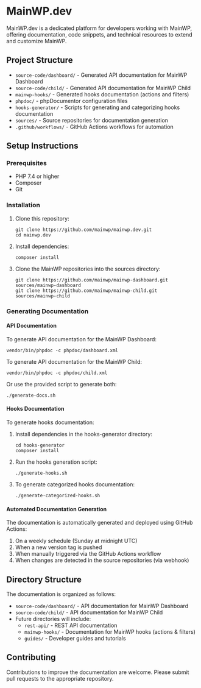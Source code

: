 # MainWP.dev

MainWP.dev is a dedicated platform for developers working with MainWP, offering documentation, code snippets, and technical resources to extend and customize MainWP.

## Project Structure

- `source-code/dashboard/` - Generated API documentation for MainWP Dashboard
- `source-code/child/` - Generated API documentation for MainWP Child
- `mainwp-hooks/` - Generated hooks documentation (actions and filters)
- `phpdoc/` - phpDocumentor configuration files
- `hooks-generator/` - Scripts for generating and categorizing hooks documentation
- `sources/` - Source repositories for documentation generation
- `.github/workflows/` - GitHub Actions workflows for automation

## Setup Instructions

### Prerequisites

- PHP 7.4 or higher
- Composer
- Git

### Installation

1. Clone this repository:
   ```
   git clone https://github.com/mainwp/mainwp.dev.git
   cd mainwp.dev
   ```

2. Install dependencies:
   ```
   composer install
   ```

3. Clone the MainWP repositories into the sources directory:
   ```
   git clone https://github.com/mainwp/mainwp-dashboard.git sources/mainwp-dashboard
   git clone https://github.com/mainwp/mainwp-child.git sources/mainwp-child
   ```

### Generating Documentation

#### API Documentation

To generate API documentation for the MainWP Dashboard:

```
vendor/bin/phpdoc -c phpdoc/dashboard.xml
```

To generate API documentation for the MainWP Child:

```
vendor/bin/phpdoc -c phpdoc/child.xml
```

Or use the provided script to generate both:

```
./generate-docs.sh
```

#### Hooks Documentation

To generate hooks documentation:

1. Install dependencies in the hooks-generator directory:
   ```
   cd hooks-generator
   composer install
   ```

2. Run the hooks generation script:
   ```
   ./generate-hooks.sh
   ```

3. To generate categorized hooks documentation:
   ```
   ./generate-categorized-hooks.sh
   ```

#### Automated Documentation Generation

The documentation is automatically generated and deployed using GitHub Actions:

1. On a weekly schedule (Sunday at midnight UTC)
2. When a new version tag is pushed
3. When manually triggered via the GitHub Actions workflow
4. When changes are detected in the source repositories (via webhook)

## Directory Structure

The documentation is organized as follows:

- `source-code/dashboard/` - API documentation for MainWP Dashboard
- `source-code/child/` - API documentation for MainWP Child
- Future directories will include:
  - `rest-api/` - REST API documentation
  - `mainwp-hooks/` - Documentation for MainWP hooks (actions & filters)
  - `guides/` - Developer guides and tutorials

## Contributing

Contributions to improve the documentation are welcome. Please submit pull requests to the appropriate repository.

